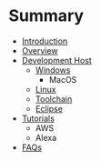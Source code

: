 # Summary

* [Introduction](README.md)
* [Overview](documentation.md)
* [Development Host](awsmd.md)
   * [Windows](windows.md)
       * MacOS
   * [Linux](linux.md)
   * [Toolchain](toolchain.md)
   * [Eclipse](eclipse.md)
* [Tutorials](tutorials.md)
   * AWS
   * Alexa
* [FAQs](faqs.md)

